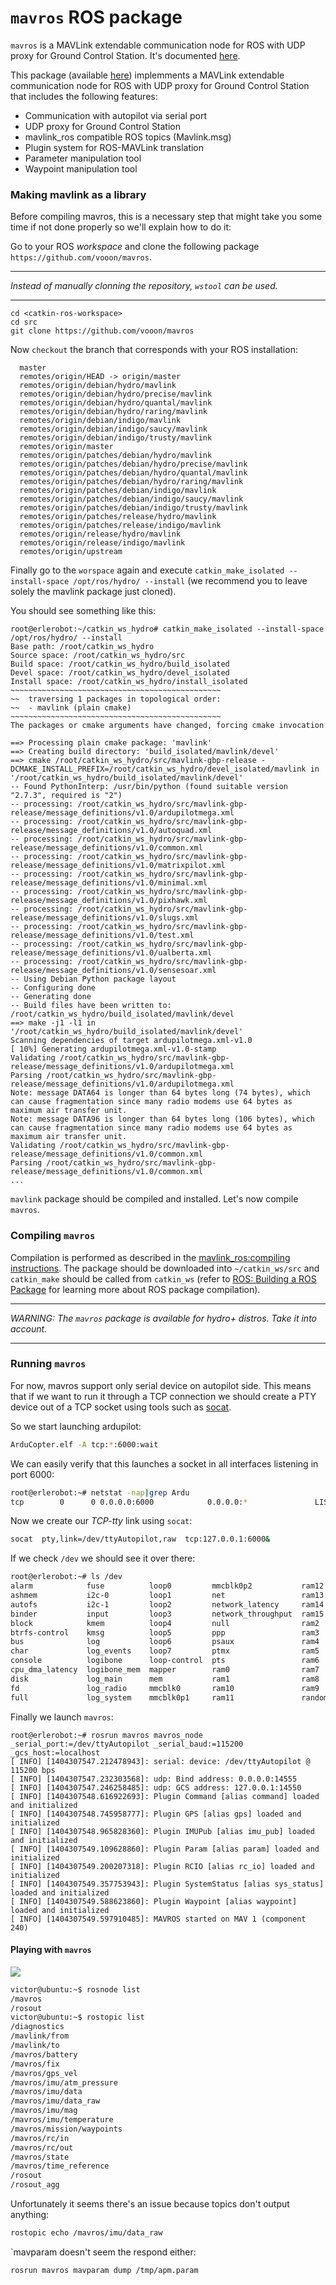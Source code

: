 # `mavros` ROS package

`mavros` is a MAVLink extendable communication node for ROS with UDP proxy for Ground Control Station. It's documented [here](http://wiki.ros.org/mavros).

This package (available [here](https://github.com/vooon/mavros)) implemments a MAVLink extendable communication node for ROS with UDP proxy for Ground Control Station that includes the following features:

- Communication with autopilot via serial port
- UDP proxy for Ground Control Station
- mavlink_ros compatible ROS topics (Mavlink.msg)
- Plugin system for ROS-MAVLink translation
- Parameter manipulation tool
- Waypoint manipulation tool


### Making mavlink as a library

Before compiling mavros, this is a necessary step that might take you some time if not done properly so we'll explain how to do it:

Go to your ROS *workspace* and clone the following package `https://github.com/vooon/mavros`.

-----

*Instead of manually clonning the repository, `wstool` can be used.*

-----

```
cd <catkin-ros-workspace>
cd src
git clone https://github.com/vooon/mavros
```

Now `checkout` the branch that corresponds with your ROS installation:
```
  master
  remotes/origin/HEAD -> origin/master
  remotes/origin/debian/hydro/mavlink
  remotes/origin/debian/hydro/precise/mavlink
  remotes/origin/debian/hydro/quantal/mavlink
  remotes/origin/debian/hydro/raring/mavlink
  remotes/origin/debian/indigo/mavlink
  remotes/origin/debian/indigo/saucy/mavlink
  remotes/origin/debian/indigo/trusty/mavlink
  remotes/origin/master
  remotes/origin/patches/debian/hydro/mavlink
  remotes/origin/patches/debian/hydro/precise/mavlink
  remotes/origin/patches/debian/hydro/quantal/mavlink
  remotes/origin/patches/debian/hydro/raring/mavlink
  remotes/origin/patches/debian/indigo/mavlink
  remotes/origin/patches/debian/indigo/saucy/mavlink
  remotes/origin/patches/debian/indigo/trusty/mavlink
  remotes/origin/patches/release/hydro/mavlink
  remotes/origin/patches/release/indigo/mavlink
  remotes/origin/release/hydro/mavlink
  remotes/origin/release/indigo/mavlink
  remotes/origin/upstream

```

Finally go to the `worspace` again and execute `catkin_make_isolated --install-space /opt/ros/hydro/ --install` (we recommend you to leave solely the mavlink package just cloned).

You should see something like this:
```
root@erlerobot:~/catkin_ws_hydro# catkin_make_isolated --install-space /opt/ros/hydro/ --install
Base path: /root/catkin_ws_hydro
Source space: /root/catkin_ws_hydro/src
Build space: /root/catkin_ws_hydro/build_isolated
Devel space: /root/catkin_ws_hydro/devel_isolated
Install space: /root/catkin_ws_hydro/install_isolated
~~~~~~~~~~~~~~~~~~~~~~~~~~~~~~~~~~~~~~~~~~~~~~~
~~  traversing 1 packages in topological order:
~~  - mavlink (plain cmake)
~~~~~~~~~~~~~~~~~~~~~~~~~~~~~~~~~~~~~~~~~~~~~~~
The packages or cmake arguments have changed, forcing cmake invocation

==> Processing plain cmake package: 'mavlink'
==> Creating build directory: 'build_isolated/mavlink/devel'
==> cmake /root/catkin_ws_hydro/src/mavlink-gbp-release -DCMAKE_INSTALL_PREFIX=/root/catkin_ws_hydro/devel_isolated/mavlink in '/root/catkin_ws_hydro/build_isolated/mavlink/devel'
-- Found PythonInterp: /usr/bin/python (found suitable version "2.7.3", required is "2")
-- processing: /root/catkin_ws_hydro/src/mavlink-gbp-release/message_definitions/v1.0/ardupilotmega.xml
-- processing: /root/catkin_ws_hydro/src/mavlink-gbp-release/message_definitions/v1.0/autoquad.xml
-- processing: /root/catkin_ws_hydro/src/mavlink-gbp-release/message_definitions/v1.0/common.xml
-- processing: /root/catkin_ws_hydro/src/mavlink-gbp-release/message_definitions/v1.0/matrixpilot.xml
-- processing: /root/catkin_ws_hydro/src/mavlink-gbp-release/message_definitions/v1.0/minimal.xml
-- processing: /root/catkin_ws_hydro/src/mavlink-gbp-release/message_definitions/v1.0/pixhawk.xml
-- processing: /root/catkin_ws_hydro/src/mavlink-gbp-release/message_definitions/v1.0/slugs.xml
-- processing: /root/catkin_ws_hydro/src/mavlink-gbp-release/message_definitions/v1.0/test.xml
-- processing: /root/catkin_ws_hydro/src/mavlink-gbp-release/message_definitions/v1.0/ualberta.xml
-- processing: /root/catkin_ws_hydro/src/mavlink-gbp-release/message_definitions/v1.0/sensesoar.xml
-- Using Debian Python package layout
-- Configuring done
-- Generating done
-- Build files have been written to: /root/catkin_ws_hydro/build_isolated/mavlink/devel
==> make -j1 -l1 in '/root/catkin_ws_hydro/build_isolated/mavlink/devel'
Scanning dependencies of target ardupilotmega.xml-v1.0
[ 10%] Generating ardupilotmega.xml-v1.0-stamp
Validating /root/catkin_ws_hydro/src/mavlink-gbp-release/message_definitions/v1.0/ardupilotmega.xml
Parsing /root/catkin_ws_hydro/src/mavlink-gbp-release/message_definitions/v1.0/ardupilotmega.xml
Note: message DATA64 is longer than 64 bytes long (74 bytes), which can cause fragmentation since many radio modems use 64 bytes as maximum air transfer unit.
Note: message DATA96 is longer than 64 bytes long (106 bytes), which can cause fragmentation since many radio modems use 64 bytes as maximum air transfer unit.
Validating /root/catkin_ws_hydro/src/mavlink-gbp-release/message_definitions/v1.0/common.xml
Parsing /root/catkin_ws_hydro/src/mavlink-gbp-release/message_definitions/v1.0/common.xml
...
```

`mavlink` package should be compiled and installed. Let's now compile `mavros`.

### Compiling `mavros`

Compilation is performed as described in the [mavlink_ros:compiling instructions](mavlink_ros.md). The package should be downloaded into `~/catkin_ws/src` and `catkin_make` should be called from `catkin_ws` (refer to [ROS: Building a ROS Package](../../ros/tutorials/building_a_ros_package.md) for learning more about ROS package compilation).

----

*WARNING: The `mavros` package is available for hydro+ distros. Take it into account.*

----



### Running `mavros`

For now, mavros support only serial device on autopilot side. This means that if we want to run it through a TCP connection we should create a PTY device out of a TCP socket using tools such as [socat](http://www.dest-unreach.org/socat/).

So we start launching ardupilot:
``` bash
ArduCopter.elf -A tcp:*:6000:wait
```
We can easily verify that this launches a socket in all interfaces listening in port 6000:
``` bash
root@erlerobot:~# netstat -nap|grep Ardu
tcp        0      0 0.0.0.0:6000            0.0.0.0:*               LISTEN      24632/ArduCopter.elf
```
Now we create our *TCP-tty* link using `socat`:
``` bash
socat  pty,link=/dev/ttyAutopilot,raw  tcp:127.0.0.1:6000&
```
If we check `/dev` we should see it over there:
```bash
root@erlerobot:~# ls /dev
alarm            fuse          loop0         mmcblk0p2           ram12   rfkill     tty11  tty23  tty35  tty47  tty59         ttyS0     vcs3   vport0p0
ashmem           i2c-0         loop1         net                 ram13   rtc0       tty12  tty24  tty36  tty48  tty6          ttyS1     vcs4   watchdog
autofs           i2c-1         loop2         network_latency     ram14   shm        tty13  tty25  tty37  tty49  tty60         ttyS2     vcs5   watchdog0
binder           input         loop3         network_throughput  ram15   snd        tty14  tty26  tty38  tty5   tty61         ttyS3     vcs6   zero
block            kmem          loop4         null                ram2    spidev1.0  tty15  tty27  tty39  tty50  tty62         ubi_ctrl  vcs7
btrfs-control    kmsg          loop5         ppp                 ram3    spidev2.0  tty16  tty28  tty4   tty51  tty63         uinput    vcsa
bus              log           loop6         psaux               ram4    stderr     tty17  tty29  tty40  tty52  tty7          urandom   vcsa1
char             log_events    loop7         ptmx                ram5    stdin      tty18  tty3   tty41  tty53  tty8          usbmon0   vcsa2
console          logibone      loop-control  pts                 ram6    stdout     tty19  tty30  tty42  tty54  tty9          usbmon1   vcsa3
cpu_dma_latency  logibone_mem  mapper        ram0                ram7    tty        tty2   tty31  tty43  tty55  ttyAutopilot  usbmon2   vcsa4
disk             log_main      mem           ram1                ram8    tty0       tty20  tty32  tty44  tty56  ttyO0         vcs       vcsa5
fd               log_radio     mmcblk0       ram10               ram9    tty1       tty21  tty33  tty45  tty57  ttyO4         vcs1      vcsa6
full             log_system    mmcblk0p1     ram11               random  tty10      tty22  tty34  tty46  tty58  ttyO5         vcs2      vcsa7

```

Finally we launch `mavros`:
```
root@erlerobot:~# rosrun mavros mavros_node _serial_port:=/dev/ttyAutopilot _serial_baud:=115200 _gcs_host:=localhost
[ INFO] [1404307547.212478943]: serial: device: /dev/ttyAutopilot @ 115200 bps
[ INFO] [1404307547.232303568]: udp: Bind address: 0.0.0.0:14555
[ INFO] [1404307547.246258485]: udp: GCS address: 127.0.0.1:14550
[ INFO] [1404307548.616922693]: Plugin Command [alias command] loaded and initialized
[ INFO] [1404307548.745958777]: Plugin GPS [alias gps] loaded and initialized
[ INFO] [1404307548.965828360]: Plugin IMUPub [alias imu_pub] loaded and initialized
[ INFO] [1404307549.109628860]: Plugin Param [alias param] loaded and initialized
[ INFO] [1404307549.200207318]: Plugin RCIO [alias rc_io] loaded and initialized
[ INFO] [1404307549.357753943]: Plugin SystemStatus [alias sys_status] loaded and initialized
[ INFO] [1404307549.588623860]: Plugin Waypoint [alias waypoint] loaded and initialized
[ INFO] [1404307549.597910485]: MAVROS started on MAV 1 (component 240)

```

#### Playing with `mavros`

![](img/mavros_graph.png)

```bash
victor@ubuntu:~$ rosnode list
/mavros
/rosout
victor@ubuntu:~$ rostopic list
/diagnostics
/mavlink/from
/mavlink/to
/mavros/battery
/mavros/fix
/mavros/gps_vel
/mavros/imu/atm_pressure
/mavros/imu/data
/mavros/imu/data_raw
/mavros/imu/mag
/mavros/imu/temperature
/mavros/mission/waypoints
/mavros/rc/in
/mavros/rc/out
/mavros/state
/mavros/time_reference
/rosout
/rosout_agg

```

Unfortunately it seems there's an issue because topics don't output anything:
```bash
rostopic echo /mavros/imu/data_raw

```
`mavparam doesn't seem the respond either:
```
rosrun mavros mavparam dump /tmp/apm.param

```
